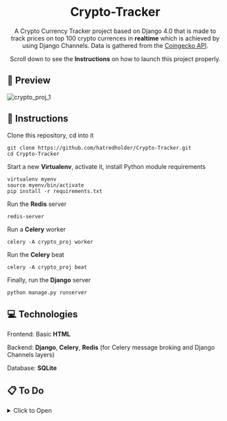 <div align="center">
  
# Crypto-Tracker

</div>

<div align="center">
  
A Crypto Currency Tracker project based on Django 4.0 that is made to track prices on top 100 crypto currences in **realtime** which is achieved by using Django Channels. Data is gathered from the [Coingecko API](https://www.coingecko.com/). 

Scroll down to see the **Instructions** on how to launch this project properly. 

</div>

## 🔎 Preview 

![crypto_proj_1](https://user-images.githubusercontent.com/86254474/172397460-2806f735-013d-4188-9020-47550dac31b1.png)

## 📖 Instructions

Clone this repository, cd into it

```
git clone https://github.com/hatredholder/Crypto-Tracker.git
cd Crypto-Tracker
```    

Start a new **Virtualenv**, activate it, install Python module requirements

```
virtualenv myenv
source myenv/bin/activate
pip install -r requirements.txt
```
Run the **Redis** server
```
redis-server
```
Run a **Celery** worker
```
celery -A crypto_proj worker
```
Run the **Celery** beat
```
celery -A crypto_proj beat
```
Finally, run the **Django** server
```
python manage.py runserver
```

## 💻 Technologies

Frontend: Basic **HTML**

Backend: **Django**, **Celery**, **Redis** (for Celery message broking and Django Channels layers)

Database: **SQLite**

## 📋 To Do

<details>

  <summary>Click to Open</summary>

- [x] Update template JavaScript logic;

- [x] Implement Django Channels connection

</details>

